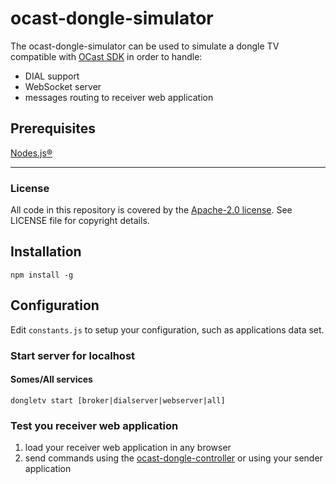 # ocast-dongle-simulator

The ocast-dongle-simulator can be used to simulate a dongle TV compatible with [OCast SDK](https://github.com/Orange-OpenSource/OCast-JS) in order to handle:
- DIAL support
- WebSocket server
- messages routing to receiver web application


## Prerequisites

[Nodes.js®](https://nodejs.org/en/)

---

### License

All code in this repository is covered by the [Apache-2.0 license](http://www.apache.org/licenses/LICENSE-2.0). See LICENSE file for copyright details.

## Installation

`npm install -g`

## Configuration

Edit `constants.js` to setup your configuration, such as applications data set.

### Start server for localhost

#### Somes/All services

    dongletv start [broker|dialserver|webserver|all]

### Test you receiver web application

 1. load your receiver web application in any browser
 2. send commands using the [ocast-dongle-controller](https://github.com/Orange-OpenSource/ocast-dongle-controller) or using your sender application

